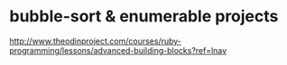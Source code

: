 # bubble-sort & enumerable projects
http://www.theodinproject.com/courses/ruby-programming/lessons/advanced-building-blocks?ref=lnav
